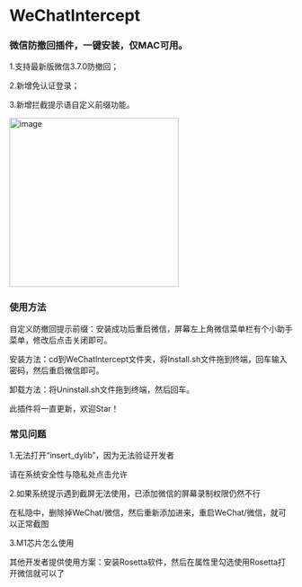 # WeChatIntercept
### 微信防撤回插件，一键安装，仅MAC可用。

1.支持最新版微信3.7.0防撤回；

2.新增免认证登录；

3.新增拦截提示语自定义前缀功能。

<img width="301" alt="image" src="https://user-images.githubusercontent.com/18585610/159691061-3f24b69f-a494-4549-a530-7724b1b40060.png">

### 使用方法

自定义防撤回提示前缀：安装成功后重启微信，屏幕左上角微信菜单栏有个小助手菜单，修改后点击关闭即可。

安装方法：cd到WeChatIntercept文件夹，将Install.sh文件拖到终端，回车输入密码，然后重启微信即可。

卸载方法：将Uninstall.sh文件拖到终端，然后回车。

此插件将一直更新，欢迎Star！

### 常见问题

1.无法打开“insert_dylib”，因为无法验证开发者

请在系统安全性与隐私处点击允许

2.如果系统提示遇到截屏无法使用，已添加微信的屏幕录制权限仍然不行

在私隐中，删除掉WeChat/微信，然后重新添加进来，重启WeChat/微信，就可以正常截图

3.M1芯片怎么使用

其他开发者提供使用方案：安装Rosetta软件，然后在属性里勾选使用Rosetta打开微信就可以了


